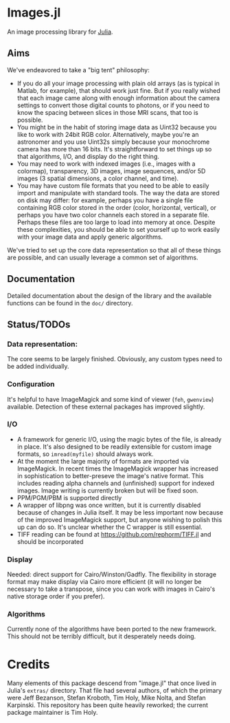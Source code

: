 # Images.jl

An image processing library for [Julia](http://julialang.org/).

## Aims

We've endeavored to take a "big tent" philosophy:

- If you do all your image processing with plain old arrays
  (as is typical in Matlab, for example), that should work just fine.
  But if you really wished that each image came along
  with enough information about the camera settings
  to convert those digital counts to photons,
  or if you need to know the spacing between slices in those MRI scans,
  that too is possible.
- You might be in the habit of storing image data as Uint32
  because you like to work with 24bit RGB color.
  Alternatively, maybe you're an astronomer and you use Uint32s
  simply because your monochrome camera has more than 16 bits.
  It's straightforward to set things up so that algorithms, I/O,
  and display do the right thing.
- You may need to work with indexed images (i.e., images with a colormap),
  transparency, 3D images, image sequences, and/or 5D images
  (3 spatial dimensions, a color channel, and time).
- You may have custom file formats that you need to be able to easily import
  and manipulate with standard tools.
  The way the data are stored on disk may differ:
  for example, perhaps you have a single file containing RGB color
  stored in the order (color, horizontal, vertical),
  or perhaps you have two color channels each stored in a separate file.
  Perhaps these files are too large to load into memory at once.
  Despite these complexities, you should be able to set yourself up
  to work easily with your image data and apply generic algorithms.

We've tried to set up the core data representation
so that all of these things are possible,
and can usually leverage a common set of algorithms.

## Documentation ##

Detailed documentation about the design of the library
and the available functions
can be found in the `doc/` directory.

## Status/TODOs

### Data representation:

The core seems to be largely finished.
Obviously, any custom types need to be added individually.

### Configuration

It's helpful to have ImageMagick
and some kind of viewer (`feh`, `gwenview`) available.
Detection of these external packages has improved slightly.

### I/O

- A framework for generic I/O,
  using the magic bytes of the file,
  is already in place.
  It's also designed to be readily extensible for custom image formats,
  so `imread(myfile)` should always work.
- At the moment the large majority of formats are imported via ImageMagick.
  In recent times the ImageMagick wrapper has increased in sophistication
  to better-preseve the image's native format.
  This includes reading alpha channels
  and (unfinished) support for indexed images.
  Image writing is currently broken but will be fixed soon.
- PPM/PGM/PBM is supported directly
- A wrapper of libpng was once written,
  but it is currently disabled
  because of changes in Julia itself.
  It may be less important now
  because of the improved ImageMagick support,
  but anyone wishing to polish this up can do so.
  It's unclear whether the C wrapper is still essential.
- TIFF reading can be found at https://github.com/rephorm/TIFF.jl
  and should be incorporated

### Display

Needed: direct support for Cairo/Winston/Gadfly.
The flexibility in storage format may make display via Cairo more efficient
(it will no longer be necessary to take a transpose,
since you can work with images in Cairo's native storage order if you prefer).

### Algorithms

Currently none of the algorithms have been ported to the new framework.
This should not be terribly difficult, but it desperately needs doing.


# Credits

Many elements of this package descend from "image.jl"
that once lived in Julia's `extras/` directory.
That file had several authors, of which the primary were
Jeff Bezanson, Stefan Kroboth, Tim Holy, Mike Nolta, and Stefan Karpinski.
This repository has been quite heavily reworked;
the current package maintainer is Tim Holy.
